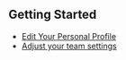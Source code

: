 ## Getting Started
* [Edit Your Personal Profile](https://github.com/EGWebServices/Gettingstartedforcoaches/blob/master/profile.md)
* [Adjust your team settings]()